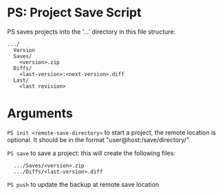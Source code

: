# PS: Project Save Script

PS saves projects into the '...' directory in this file structure:

```
.../
  Version
  Saves/
    <version>.zip
  Diffs/
    <last-version>:<next-version>.diff
  Last/
    <last revision>
```

# Arguments

`PS init <remote-save-directory>` to start a project, the remote location is optional. It should be in the format "user@host:/save/directory/"

`PS save` to save a project: this will create the following files:
```
  .../Saves/<version>.zip
  .../Diffs/<last-version>.diff
```

`PS push` to update the backup at remote save location
